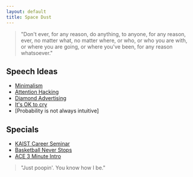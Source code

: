 ```yaml
---
layout: default
title: Space Dust
---
```


> "Don't ever, for any reason, do anything, to anyone, for any reason, ever, no matter what, no matter where, or who, or who you are with, or where you are going, or where you've been, for any reason whatsoever."

## Speech Ideas

* [Minimalism](https://hackernoon.com/the-reason-why-mark-zuckerberg-wears-the-same-shirt-everyday-68e4f907f661)
* [Attention Hacking](https://hackernoon.com/attention-hacking-is-the-epidemic-of-our-generation-e212e111c675)
* [Diamond Advertising](https://www.theatlantic.com/international/archive/2015/02/how-an-ad-campaign-invented-the-diamond-engagement-ring/385376/)
* [It's OK to cry](https://qz.com/1297337/japanese-politicians-are-pushing-to-end-the-stigma-against-crying-babies/)
* [Probability is not always intuitive]

## Specials

* [KAIST Career Seminar](kaist-seminar)
* [Basketball Never Stops](balled-out)
* [ACE 3 Minute Intro](ace-intro)

> "Just poopin'. You know how I be."
